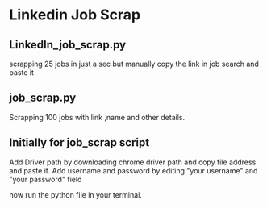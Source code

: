 # Linkedin Job Scrap
## LinkedIn_job_scrap.py
scrapping 25 jobs in just a sec but manually copy the link in job search and paste it

## job_scrap.py 
 Scrapping 100 jobs with link ,name and other details.
 
## Initially for job_scrap script
Add Driver path by downloading chrome driver path and copy file address and paste it.
Add username and password by editing "your username" and "your password" field

now run the python file in your terminal.
